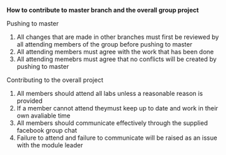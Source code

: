 ****How to contribute to master branch and the overall group project****

Pushing to master
1) All changes that are made in other branches must first be reviewed by all attending members of the group before pushing to master
2) All attending members must agree with the work that has been done
3) All attending memebrs must agree that no conflicts will be created by pushing to master

Contributing to the overall project
1) All members should attend all labs unless a reasonable reason is provided
2) If a member cannot attend theymust keep up to date and work in their own avaliable time
3) All members should communicate effectively through the supplied facebook group chat
4) Failure to attend and failure to communicate will be raised as an issue with the module leader

